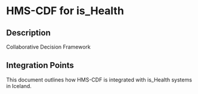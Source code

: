 # HMS-CDF for is_Health

## Description

Collaborative Decision Framework

## Integration Points

This document outlines how HMS-CDF is integrated with is_Health systems in Iceland.
